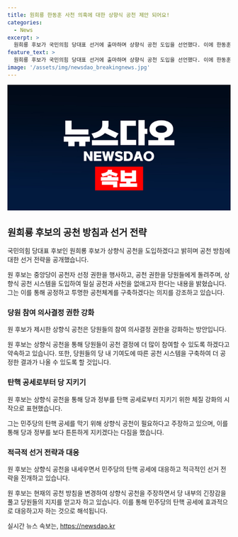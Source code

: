 ```yaml
---
title: 원희룡 한동훈 사천 의혹에 대한 상향식 공천 제안 되어요!
categories:
  - News
excerpt: >
  원희룡 후보가 국민의힘 당대표 선거에 출마하며 상향식 공천 도입을 선언했다. 이에 한동훈 후보의 사천 의혹을 다시 언급하며 공천 제도 개편을 약속했고, 민주당의 탄핵 공세와의 대비책으로 상향식 공천을 강조했다. 이전에 제기한 의혹에 대해 한 후보는 뇌피셜이라고 반박했다. 원 후보의 공약은 당원 참여 권한 확대와 공천 시스템 구축에 초점을 맞추고 있다.
feature_text: >
  원희룡 후보가 국민의힘 당대표 선거에 출마하며 상향식 공천 도입을 선언했다. 이에 한동훈 후보의 사천 의혹을 다시 언급하며 공천 제도 개편을 약속했고, 민주당의 탄핵 공세와의 대비책으로 상향식 공천을 강조했다. 이전에 제기한 의혹에 대해 한 후보는 뇌피셜이라고 반박했다. 원 후보의 공약은 당원 참여 권한 확대와 공천 시스템 구축에 초점을 맞추고 있다.
image: '/assets/img/newsdao_breakingnews.jpg'
---
```


<p><img src="/assets/img/newsdao_breakingnews.jpg" alt="cryptoinkorea 속보" /></p>

<h2 data-ke-size="size26">원희룡 후보의 공천 방침과 선거 전략</h2>

<p>국민의힘 당대표 후보인 원희룡 후보가 상향식 공천을 도입하겠다고 밝히며 공천 방침에 대한 선거 전략을 공개했습니다.</p>

<p data-ke-size="size16">원 후보는 중앙당이 공천자 선정 권한을 행사하고, 공천 권한을 당원들에게 돌려주며, 상향식 공천 시스템을 도입하여 밀실 공천과 사천을 없애고자 한다는 내용을 밝혔습니다. 그는 이를 통해 공정하고 투명한 공천체계를 구축하겠다는 의지를 강조하고 있습니다.</p>

<h3 data-ke-size="size20">당원 참여 의사결정 권한 강화</h3>

<p>원 후보가 제시한 상향식 공천은 당원들의 참여 의사결정 권한을 강화하는 방안입니다.</p>

<p data-ke-size="size16">원 후보는 상향식 공천을 통해 당원들이 공천 결정에 더 많이 참여할 수 있도록 하겠다고 약속하고 있습니다. 또한, 당원들의 당 내 기여도에 따른 공천 시스템을 구축하여 더 공정한 결과가 나올 수 있도록 할 것입니다.</p>

<h3 data-ke-size="size20">탄핵 공세로부터 당 지키기</h3>

<p>원 후보는 상향식 공천을 통해 당과 정부를 탄핵 공세로부터 지키기 위한 체질 강화의 시작으로 표현했습니다.</p>

<p data-ke-size="size16">그는 민주당의 탄핵 공세를 막기 위해 상향식 공천이 필요하다고 주장하고 있으며, 이를 통해 당과 정부를 보다 튼튼하게 지키겠다는 다짐을 했습니다.</p>

<h3 data-ke-size="size20">적극적 선거 전략과 대응</h3>

<p>원 후보는 상향식 공천을 내세우면서 민주당의 탄핵 공세에 대응하고 적극적인 선거 전략을 전개하고 있습니다.</p>

<p data-ke-size="size16">원 후보는 현재의 공천 방침을 변경하여 상향식 공천을 주장하면서 당 내부의 긴장감을 풀고 당원들의 지지를 얻고자 하고 있습니다. 이를 통해 민주당의 탄핵 공세에 효과적으로 대응하고자 하는 것으로 해석됩니다.</p>
실시간 뉴스 속보는, <a href="https://newsdao.kr" rel="dofollow">https://newsdao.kr</a>


